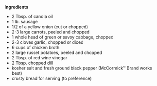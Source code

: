 **Ingredients**

- 2 Tbsp. of canola oil
- 1 lb. sausage
- 1/2 of a yellow onion (cut or chopped)
- 2-3 large carrots, peeled and chopped
- 1 whole head of green or savoy cabbage, chopped
- 2-3 cloves garlic, chopped or diced
- 6 cups of chicken broth
- 2 large russet potatoes, peeled and chopped
- 2 Tbsp. of red wine vinegar
- 2 Tbsp. chopped dill
- kosher salt and fresh ground black pepper (McCormick™ Brand works best)
- crusty bread for serving (to preference)